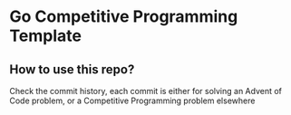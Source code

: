 # Go Competitive Programming Template

## How to use this repo?

Check the commit history, each commit is either for solving an Advent of Code problem, or a Competitive Programming problem elsewhere

